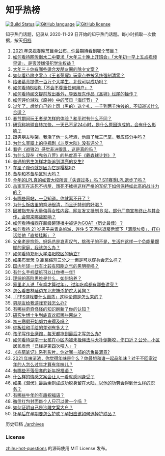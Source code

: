 # 知乎热榜
[![Build Status](https://github.com/ToWeLong/zhihu-hot-questions/workflows/CI/badge.svg)](https://github.com/ToWeLong/zhihu-hot-questions/actions)
[![GitHub language](https://img.shields.io/badge/language-golang-orange.svg)](https://golang.org/)
[![GitHub license](https://img.shields.io/github/license/ToWeLong/zhihu-hot-questions)](https://github.com/ToWeLong/zhihu-hot-questions/blob/main/LICENSE)

知乎热门话题，记录从 2020-11-29 日开始的知乎热门话题。每小时抓取一次数据，按天[归档](./archives)

<!-- BEGIN -->

1. [2021 年央视春晚节目单公布，你最期待看到哪个节目？](https://www.zhihu.com/question/443834090)
1. [如何看待网传衡水二中要求「大年三十晚上开班会」「大年初一早上五点视频早读」，是否涉嫌侵犯学生权益？](https://www.zhihu.com/question/443604637)
1. [大年三十你有哪些适合发朋友圈的除夕文案？](https://www.zhihu.com/question/441614349)
1. [如何看待除夕零点《王者荣耀》玩家点券被系统强制清零？](https://www.zhihu.com/question/443877882)
1. [给诸葛亮提供一百万个大学生，北伐可以成功吗？](https://www.zhihu.com/question/443277138)
1. [如何看待B站称「不会不尊重任何用户」？](https://www.zhihu.com/question/443805591)
1. [如何看待阅文提前放出番外，导致辰东作品《圣墟》烂尾的操作？](https://www.zhihu.com/question/443893552)
1. [如何评价游戏《原神》中的节日「海灯节」？](https://www.zhihu.com/question/443747783)
1. [过年了，想给自己的上司（男的）送个礼，一千到两千块钱的，不知道送什么合适？](https://www.zhihu.com/question/442446433)
1. [春节期间玩王者是怎样的体验？和平时有什么不同？](https://www.zhihu.com/question/443417262)
1. [研究称地球自转加快，一天已不足24小时，是什么原因造成的，会有什么影响？](https://www.zhihu.com/question/443828984)
1. [跟男朋友吵架，我浇了他一头啤酒，他扇了我三巴掌，我应该分手吗？](https://www.zhihu.com/question/443638273)
1. [为什么豆瓣上的电视剧《斗罗大陆》没有评分？](https://www.zhihu.com/question/443596555)
1. [看完《战狼2》感觉非洲很乱，这是真的吗？](https://www.zhihu.com/question/63368523)
1. [为什么现在《鬼谷八荒》的热度高于《戴森球计划》？](https://www.zhihu.com/question/443722190)
1. [普通的男生怎样才能追到漂亮的女生?](https://www.zhihu.com/question/278936990)
1. [车厘子降价就是因为它是樱桃吗?](https://www.zhihu.com/question/439210237)
1. [备孕和不备孕区别大吗？](https://www.zhihu.com/question/438113905)
1. [今年的LPL真的如管大校所言「失误过多」吗？S11赛季LPL退步了吗？](https://www.zhihu.com/question/443190603)
1. [岳家军在冻死不拆屋，饿死不掳掠这样严格的军纪下如何保持如此高的战斗力的？](https://www.zhihu.com/question/64772588)
1. [有哪些网站，一旦知道，你就离不开了？](https://www.zhihu.com/question/398193048)
1. [为什么饭店里的鸡汤很清，而且还特别的好喝？](https://www.zhihu.com/question/437783371)
1. [因被指充斥大量侮辱女性内容，网友发文抵制 B 站，部分厂商宣布终止与其合作，会带来哪些影响？](https://www.zhihu.com/question/443636946)
1. [如何看待梅西在超级碗转播中被评为GOAT（历史最佳）？](https://www.zhihu.com/question/443484915)
1. [如何看待 21 岁男子来青岛旅游，连住 5 天酒店退房后留下「满屋垃圾」，打电话给他「直接挂断」？](https://www.zhihu.com/question/443561884)
1. [父亲老是抱怨，妈妈总是哀声叹气，挑孩子的不是，生活在这样一个负能量爆棚的家庭，我该怎么办？](https://www.zhihu.com/question/63349339)
1. [如何看待郑州大学洛阳校区的确立?](https://www.zhihu.com/question/443760829)
1. [如果布里茨 Q 距离缩短三分之一但是可以穿兵会怎么样？](https://www.zhihu.com/question/419190310)
1. [国内年轻一代有比较有阳刚之气的男明星吗？](https://www.zhihu.com/question/436821458)
1. [有什么手机壁纸可以让你捧一年?](https://www.zhihu.com/question/430641061)
1. [理综的高阶思维是什么，如何培养？](https://www.zhihu.com/question/287426676)
1. [家里老人说「有鸡才算过年」，过年吃鸡都有哪些讲究？](https://www.zhihu.com/question/443339957)
1. [怎么看吉林延边东北虎捕杀护院大黄狗？](https://www.zhihu.com/question/443427069)
1. [「FPS游戏要什么画质」这种论调是怎么来的？](https://www.zhihu.com/question/442978337)
1. [男朋友给我游戏充钱怎么办?](https://www.zhihu.com/question/443239347)
1. [有哪些奇奇怪怪的知识刷新了你的认知？](https://www.zhihu.com/question/442877294)
1. [研究生博士生到底喜欢逛哪些网站？](https://www.zhihu.com/question/20809655)
1. [初三寒假开始努力来得及吗？](https://www.zhihu.com/question/443470586)
1. [你板绘和手绘的差别有多大？](https://www.zhihu.com/question/363499625)
1. [孩子写作业磨蹭，每天都拖到最后才写怎么办?](https://www.zhihu.com/question/442920076)
1. [如何看待湖南一女孩在小区内被未拴绳法斗犬扑倒撕咬，伤口近 2 公分，小区居民表示「已经是第四次咬人」？](https://www.zhihu.com/question/443575853)
1. [《盗墓笔记》系列影片，你对哪一部的选角最满意?](https://www.zhihu.com/question/440429016)
1. [2021 年味渐浓，你觉得年味是什么？你最想和谁一起品年味？对于不回家过年的人怎么过年才算有年味儿？](https://www.zhihu.com/question/442693718)
1. [有哪些不落俗套的新年祝福语？](https://www.zhihu.com/question/19966576)
1. [什么样的情感文案会让人一看就感同身受？](https://www.zhihu.com/question/442203104)
1. [如果《潜伏》最后余则成成功脱身留在大陆，以他的功劳会得到什么样的职务？](https://www.zhihu.com/question/349315602)
1. [有哪些牛年的有趣祝福语？](https://www.zhihu.com/question/411985368)
1. [微信红包封面每个人只可以做一个吗 ？](https://www.zhihu.com/question/443343679)
1. [如何证明自己是沙雕文案大户？](https://www.zhihu.com/question/438141328)
1. [怀孕后在孕期要怎么护肤？孕妇应该如何选择护肤品？](https://www.zhihu.com/question/23346180)

<!-- END -->

历史归档 [./archives](./archives)


### License
[zhihu-hot-questions](https://github.com/towelong/zhihu-hot-questions) 的源码使用 MIT License 发布。